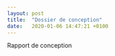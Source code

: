```yaml
---
layout: post
title:  "Dossier de conception"
date:   2020-01-06 14:47:21 +0100
---
```


Rapport de conception


[voir le rapport au format PDF]: /ressources/Rapport-conception.pdf